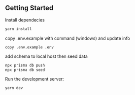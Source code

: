 ## Getting Started

Install dependecies 

```bash
yarn install
```

copy .env.example with command (windows) and update info
```
copy .env.example .env
```

add schema to local host then seed data
```bash
npx prisma db push
npx prisma db seed
```

Run the development server:

```bash
yarn dev
```

